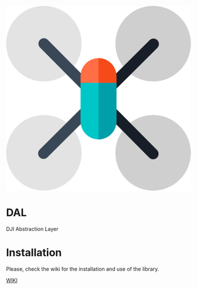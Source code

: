 ![](logo.png)

# DAL
DJI Abstraction Layer

# Installation

Please, check the wiki for the installation and use of the library.

[WIKI](https://github.com/grvcTeam/dal/wiki)
